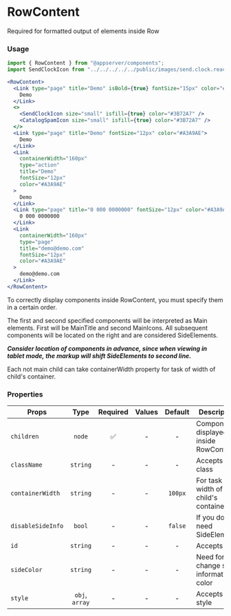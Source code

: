 # RowContent

Required for formatted output of elements inside Row

### Usage

```js
import { RowContent } from "@appserver/components";
import SendClockIcon from "../../../../../public/images/send.clock.react.svg";

```

```jsx
<RowContent>
  <Link type="page" title="Demo" isBold={true} fontSize="15px" color="#333333">
    Demo
  </Link>
  <>
    <SendClockIcon size="small" isfill={true} color="#3B72A7" />
    <CatalogSpamIcon size="small" isfill={true} color="#3B72A7" />
  </>
  <Link type="page" title="Demo" fontSize="12px" color="#A3A9AE">
    Demo
  </Link>
  <Link
    containerWidth="160px"
    type="action"
    title="Demo"
    fontSize="12px"
    color="#A3A9AE"
  >
    Demo
  </Link>
  <Link type="page" title="0 000 0000000" fontSize="12px" color="#A3A9AE">
    0 000 0000000
  </Link>
  <Link
    containerWidth="160px"
    type="page"
    title="demo@demo.com"
    fontSize="12px"
    color="#A3A9AE"
  >
    demo@demo.com
  </Link>
</RowContent>
```

To correctly display components inside RowContent, you must specify them in a certain order.

The first and second specified components will be interpreted as Main elements.
First will be MainTitle and second MainIcons.
All subsequent components will be located on the right and are considered SideElements.

**_Consider location of components in advance, since when viewing in tablet mode, the markup will shift SideElements to second line._**

Each not main child can take containerWidth property for task of width of child's container.

### Properties

| Props             |      Type      | Required | Values | Default | Description                            |
| ----------------- | :------------: | :------: | :----: | :-----: | -------------------------------------- |
| `children`        |     `node`     |    ✅    |   -    |    -    | Components displayed inside RowContent |
| `className`       |    `string`    |    -     |   -    |    -    | Accepts class                          |
| `containerWidth`  |    `string`    |    -     |   -    | `100px` | For task of width of child's container |
| `disableSideInfo` |     `bool`     |    -     |   -    | `false` | If you do not need SideElements        |
| `id`              |    `string`    |    -     |   -    |    -    | Accepts id                             |
| `sideColor`       |    `string`    |    -     |   -    |    -    | Need for change side information color |
| `style`           | `obj`, `array` |    -     |   -    |    -    | Accepts css style                      |

